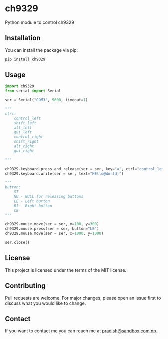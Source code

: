 # ch9329

Python module to control ch9329

## Installation

You can install the package via pip:

```bash
pip install ch9329
```

## Usage

```python
import ch9329
from serial import Serial

ser = Serial("COM3", 9600, timeout=1)

"""
ctrl:
    control_left
    shift_left
    alt_left
    gui_left
    control_right
    shift_right
    alt_right
    gui_right

"""

ch9329.keyboard.press_and_release(ser = ser, key="a", ctrl="control_left")
ch9329.keyboard.write(ser = ser, text="HEllo@World;")

"""
button:
    ST
    NU - NULL for releasing buttons
    LE - Left button
    RI - Right button
    CE
"""

ch9329.mouse.move(ser = ser, x=100, y=300)
ch9329.mouse.press(ser = ser, button="LE")
ch9329.mouse.move(ser = ser, x=1000, y=1000)

ser.close()

```

## License

This project is licensed under the terms of the MIT license.

## Contributing

Pull requests are welcome. For major changes, please open an issue first to discuss what you would like to change.

## Contact

If you want to contact me you can reach me at pradish@sandbox.com.np.
